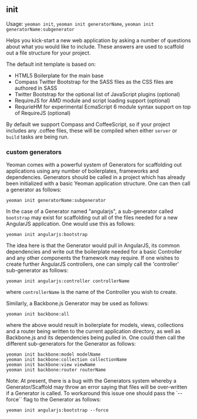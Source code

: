 
## init

Usage: `yeoman init`, `yeoman init generatorName`, `yeoman init generatorName:subgenerator`

Helps you kick-start a new web application by asking a number of questions about what you would like to include. 
These answers are used to scaffold out a file structure for your project.

The default init template is based on:

* HTML5 Boilerplate for the main base
* Compass Twitter Bootstrap for the SASS files as the CSS files are authored in SASS
* Twitter Bootstrap for the optional list of JavaScript plugins (optional)
* RequireJS for AMD module and script loading support (optional)
* RequrieHM for experimental EcmaScript 6 module syntax support on top of RequireJS (optional)

By default we support Compass and CoffeeScript, so if your project includes any .coffee files, these will be 
compiled when either `server` or `build` tasks are being run.

### custom generators

Yeoman comes with a powerful system of Generators for scaffolding out applications using any number
of boilerplates, frameworks and dependencies. Generators should be called in a project which has already
been initialized with a basic Yeoman application structure. One can then call a generator as follows:

```shell
yeoman init generatorName:subgenerator
```

In the case of a Generator named "angularjs", a sub-generator called `bootstrap` may exist for scaffolding
out all of the files needed for a new AngularJS application. One would use this as follows:

```shell
yeoman init angularjs:bootstrap
```

The idea here is that the Generator would pull in AngularJS, its common dependencies and write out the
boilerplate needed for a basic Controller and any other components the framework may require. If one 
wishes to create further AngularJS controllers, one can simply call the 'controller' sub-generator as 
follows:

```shell
yeoman init angularjs:controller controllerName
```

where `controllerName` is the name of the Controller you wish to create.

Similarly, a Backbone.js Generator may be used as follows:

```shell
yeoman init backbone:all
```

where the above would result in boilerplate for models, views, collections and a router being written to
the current application directory, as well as Backbone.js and its dependencies being pulled in. One could
then call the different sub-generators for the Generator as follows:

```
yeoman init backbone:model modelName
yeoman init backbone:collection collectionName
yeoman init backbone:view viewName
yeoman init backbone:router routerName
```

Note: At present, there is a bug with the Generators system whereby a Generator/Scaffold may throw an 
error saying that files will be over-written if a Generator is called. To workaround this issue one should
pass the `--force`` flag to the Generator as follows:

```shell
yeoman init angularjs:bootstrap --force
```

